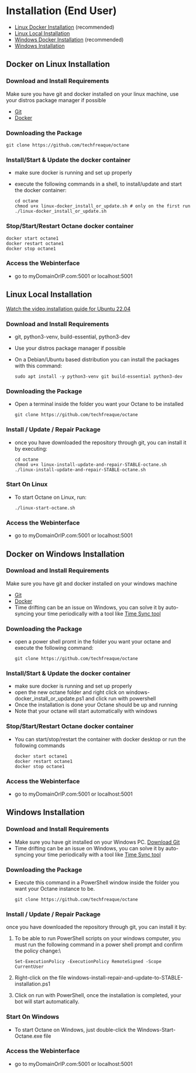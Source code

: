 # Installation (End User)

* [Linux Docker Installation](installation-end-user.md#docker-on-linux-installation) (recommended)
* [Linux Local Installation](installation-end-user.md#linux-local-installation)
* [Windows Docker Installation](installation-end-user.md#docker-on-windows-installation) (recommended)
* [Windows Installation](installation-end-user.md#windows-installation)

## Docker on Linux Installation

### Download and Install Requirements

Make sure you have git and docker installed on your linux machine, use your distros package manager if possible

* [Git](https://git-scm.com/downloads)
* [Docker](https://www.docker.com/products/docker-desktop/)

### Downloading the Package

```
git clone https://github.com/techfreaque/octane
```

### Install/Start & Update the docker container

* make sure docker is running and set up properly
* execute the following commands in a shell, to install/update and start the docker container:

    ```
    cd octane
    chmod u+x linux-docker_install_or_update.sh # only on the first run
    ./linux-docker_install_or_update.sh
    ```

### Stop/Start/Restart Octane docker container

```
docker start octane1
docker restart octane1
docker stop octane1
```

### Access the Webinterface
* go to myDomainOrIP.com:5001 or localhost:5001

## Linux Local Installation

[Watch the video installation guide for Ubuntu 22.04](https://youtu.be/XI9L85kkFCA)

### Download and Install Requirements
* git, python3-venv, build-essential, python3-dev

* Use your distros package manager if possible

* On a Debian/Ubuntu based distribution you can install the packages with this command:
    ```
    sudo apt install -y python3-venv git build-essential python3-dev
    ```

### Downloading the Package
 * Open a terminal inside the folder you want your Octane to be installed
    ```
    git clone https://github.com/techfreaque/octane
    ```

### Install / Update / Repair Package

* once you have downloaded the repository through git, you can install it by executing:
    ```
    cd octane
    chmod u+x linux-install-update-and-repair-STABLE-octane.sh
    ./linux-install-update-and-repair-STABLE-octane.sh
    ```

### Start On Linux

* To start Octane on Linux, run:
    ```
    ./linux-start-octane.sh
    ```
### Access the Webinterface
* go to myDomainOrIP.com:5001 or localhost:5001


## Docker on Windows Installation

### Download and Install Requirements

Make sure you have git and docker installed on your windows machine

* [Git](https://git-scm.com/downloads)
* [Docker](https://www.docker.com/products/docker-desktop/)
* Time drifting can be an issue on Windows, you can solve it by auto-syncing your time periodically with a tool like [Time Sync tool](http://www.timesynctool.com/)

### Downloading the Package
* open a power shell promt in the folder you want your octane and execute the following command:
    ```
    git clone https://github.com/techfreaque/octane
    ```

### Install/Start & Update the docker container

* make sure docker is running and set up properly
* open the new octane folder and right click on windows-docker_install_or_update.ps1 and click run with powershell
* Once the installation is done your Octane should be up and running
* Note that your octane will start automatically with windows

### Stop/Start/Restart Octane docker container

* You can start/stop/restart the container with docker desktop or run the following commands
    ```
    docker start octane1
    docker restart octane1
    docker stop octane1
    ```

### Access the Webinterface
*  go to myDomainOrIP.com:5001 or localhost:5001

## Windows Installation

### Download and Install Requirements

* Make sure you have git installed on your Windows PC. [Download Git](https://git-scm.com/downloads)
* Time drifting can be an issue on Windows, you can solve it by auto-syncing your time periodically with a tool like [Time Sync tool](http://www.timesynctool.com/)

### Downloading the Package

* Execute this command in a PowerShell window inside the folder you want your Octane instance to be.

    ```
    git clone https://github.com/techfreaque/octane
    ```

### Install / Update / Repair Package

once you have downloaded the repository through git, you can install it by:
1. To be able to run PowerShell scripts on your windows computer, you must run the following command in a power shell prompt and confirm the policy change:\
    ```
    Set-ExecutionPolicy -ExecutionPolicy RemoteSigned -Scope CurrentUser
    ```

1. Right-click on the file windows-install-repair-and-update-to-STABLE-installation.ps1
2. Click on run with PowerShell, once the installation is completed, your bot will start automatically.

### Start On Windows

* To start Octane on Windows, just double-click the Windows-Start-Octane.exe file

### Access the Webinterface
* go to myDomainOrIP.com:5001 or localhost:5001